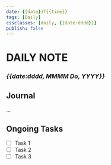 ```yaml
---
date: {{date}}T{{time}}
tags: [Daily]
cssclasses: [daily, {{date:dddd}}]
publish: false
---
```

# DAILY NOTE
### *{{date:dddd, MMMM Do, YYYY}}*

## Journal
...

## Ongoing Tasks
- [ ] Task 1
- [ ] Task 2
- [ ] Task 3
